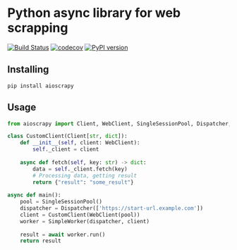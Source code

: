 # Python async library for web scrapping

[![Build Status](https://travis-ci.org/eugen1j/aioscrapy.svg?branch=master)](https://travis-ci.org/eugen1j/aioscrapy)  [![codecov](https://codecov.io/gh/eugen1j/aioscrapy/branch/master/graph/badge.svg)](https://codecov.io/gh/eugen1j/aioscrapy) [![PyPI version](https://badge.fury.io/py/aioscrapy.svg)](https://badge.fury.io/py/aioscrapy)

## Installing

    pip install aioscrapy

## Usage

```python
from aioscrapy import Client, WebClient, SingleSessionPool, Dispatcher, SimpleWorker

class CustomClient(Client[str, dict]):
    def __init__(self, client: WebClient):
        self._client = client
        
    async def fetch(self, key: str) -> dict:
        data = self._client.fetch(key)
        # Processing data, getting result 
        return {"result": "some_result"}
        
async def main():
    pool = SingleSessionPool()
    dispatcher = Dispatcher(['https://start-url.example.com'])
    client = CustomClient(WebClient(pool))
    worker = SimpleWorker(dispatcher, client)
    
    result = await worker.run()
    return result
```
